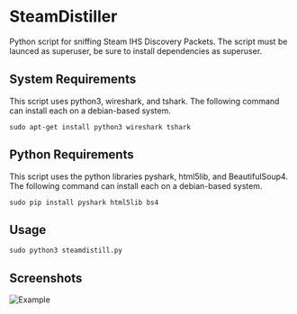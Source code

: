# SteamDistiller
Python script for sniffing Steam IHS Discovery Packets.
The script must be launced as superuser, be sure to install dependencies as superuser.

## System Requirements
This script uses python3, wireshark, and tshark. The following command can install each on a debian-based system.
```
sudo apt-get install python3 wireshark tshark
```

## Python Requirements
This script uses the python libraries pyshark, html5lib, and BeautifulSoup4. The following command can install each on a debian-based system.
```
sudo pip install pyshark html5lib bs4
```
## Usage
```
sudo python3 steamdistill.py
```
## Screenshots
![Example](https://eduffield.github.io/images/screen.png)
